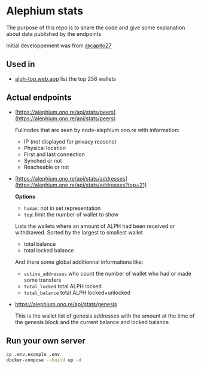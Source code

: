 # Alephium stats

The purpose of this repo is to share the code and give some explanation about data published by the endpoints

Initial developpement was from [@capito27](https://github.com/capito27)

## Used in

- [alph-top.web.app](https://alph-top.web.app/) list the top 256 wallets

## Actual endpoints

- [https://alephium.ono.re/api/stats/peers](https://alephium.ono.re/api/stats/peers)

   Fullnodes that are seen by node-alephium.ono.re with information: 
   - IP (not displayed for privacy reasons)
   - Physical location
   - First and last connection
   - Synched or not
   - Reacheable or not
   

- [https://alephium.ono.re/api/stats/addresses](https://alephium.ono.re/api/stats/addresses?top=21)
  
  **Options**
  - `human`: not in set representation
  - `top`: limit the number of wallet to show
    
  Lists the wallets where an amount of ALPH had been received or withdrawed. Sorted by the largest to smallest wallet
   - total balance
   - total locked balance
   
  And there some global additionnal informations like:
   - `active_addresses` who count the number of wallet who had or made some transfers
   - `total_locked` total ALPH locked
   - `total_balance` total ALPH locked+unlocked

- https://alephium.ono.re/api/stats/genesis

  This is the wallet list of genesis addresses with the amount at the time of the genesis block and the current balance and locked balance


## Run your own server


```bash
cp .env.example .env
docker-compose --build up -d
```
